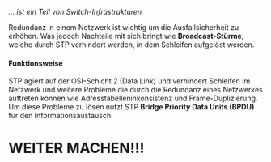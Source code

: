 *... ist ein Teil von Switch-Infrastrukturen*

Redundanz in einem Netzwerk ist wichtig um die Ausfallsicherheit zu erhöhen. Was jedoch Nachteile mit sich bringt wie **Broadcast-Stürme**, welche durch STP verhindert werden, in dem Schleifen aufgelöst werden.

#### Funktionsweise
STP agiert auf der OSI-Schicht 2 (Data Link) und verhindert Schleifen im Netzwerk und weitere Probleme die durch die Redundanz eines Netzwerkes auftreten können wie Adresstabelleninkonsistenz und Frame-Duplizierung. Um diese Probleme zu lösen nutzt STP **Bridge Priority Data Units (BPDU)** für den Informationsaustausch.


# WEITER MACHEN!!!